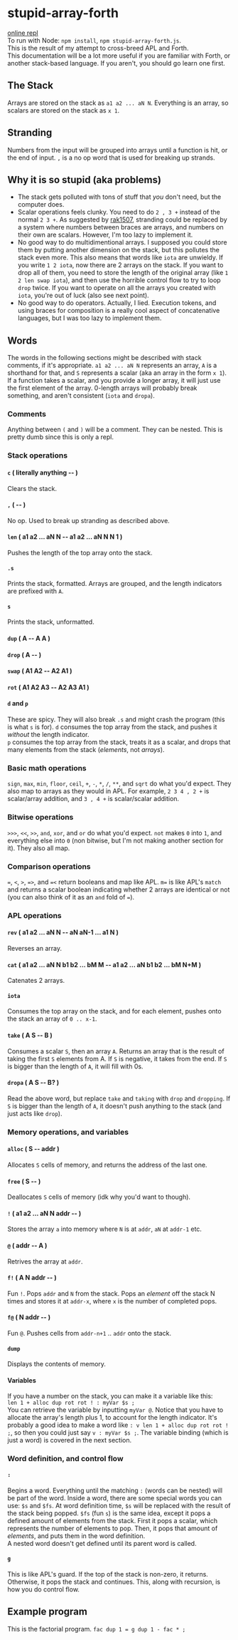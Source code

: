 # stupid-array-forth
[online repl](https://garklein.github.io/stupid-array-forth/html/index.html)  
To run with Node: `npm install`, `npm stupid-array-forth.js`.  
This is the result of my attempt to cross-breed APL and Forth.  
This documentation will be a lot more useful if you are familiar with Forth, or another stack-based language. If you aren't, you should go learn one first.

## The Stack
Arrays are stored on the stack as `a1 a2 ... aN N`. Everything is an array, so scalars are stored on the stack as `x 1`.

## Stranding
Numbers from the input will be grouped into arrays until a function is hit, or the end of input. `,` is a no op word that is used for breaking up strands.

## Why it is so stupid (aka problems)
- The stack gets polluted with tons of stuff that _you_ don't need, but the computer does.
- Scalar operations feels clunky. You need to do `2 , 3 +` instead of the normal `2 3 +`. As suggested by [rak1507](https://github.com/rak1507), stranding could be replaced by a system where numbers between braces are arrays, and numbers on their own are scalars. However, I'm too lazy to implement it.
- No good way to do multidimentional arrays. I supposed you could store them by putting another dimension on the stack, but this pollutes the stack even more. This also means that words like `iota` are unwieldy. If you write `1 2 iota`, now there are 2 arrays on the stack. If you want to drop all of them, you need to store the length of the original array (like `1 2 len swap iota`), and then use the horrible control flow to try to loop `drop` twice. If you want to operate on all the arrays you created with `iota`, you're out of luck (also see next point).
- No good way to do operators. Actually, I lied. Execution tokens, and using braces for composition is a really cool aspect of concatenative languages, but I was too lazy to implement them.

## Words
The words in the following sections might be described with stack comments, if it's appropriate. `a1 a2 ... aN N` represents an array, `A` is a shorthand for that, and `S` represents a scalar (aka an array in the form `x 1`). If a function takes a scalar, and you provide a longer array, it will just use the first element of the array. 0-length arrays will probably break something, and aren't consistent (`iota` and `dropa`).

### Comments
Anything between `(` and `)` will be a comment. They can be nested. This is pretty dumb since this is only a repl.

### Stack operations
#### `c` ( literally anything -- )
Clears the stack.
#### `,` ( -- )
No op. Used to break up stranding as described above.
#### `len` ( a1 a2 ... aN N -- a1 a2 ... aN N N 1 )
Pushes the length of the top array onto the stack.
#### `.s`
Prints the stack, formatted. Arrays are grouped, and the length indicators are prefixed with `A`.
#### `s`
Prints the stack, unformatted.
#### `dup` ( A -- A A )
#### `drop` ( A -- )
#### `swap` ( A1 A2 -- A2 A1 )
#### `rot` ( A1 A2 A3 -- A2 A3 A1 )
#### `d` and `p`
These are spicy. They will also break `.s` and might crash the program (this is what `s` is for).
`d` consumes the top array from the stack, and pushes it _without_ the length indicator.  
`p` consumes the top array from the stack, treats it as a scalar, and drops that many elements from the stack (_elements_, not _arrays_).

### Basic math operations
`sign`, `max`, `min`, `floor`, `ceil`, `+`, `-`, `*`, `/`, `**`, and `sqrt` do what you'd expect. They also map to arrays as they would in APL. For example, `2 3 4 , 2 +` is scalar/array addition, and `3 , 4 +` is scalar/scalar addition.

### Bitwise operations
`>>>`, `<<`, `>>`, `and`, `xor`, and `or` do what you'd expect. `not` makes `0` into `1`, and everything else into `0` (non bitwise, but I'm not making another section for it). They also all map.

### Comparison operations
`=`, `<`, `>`, `=>`, and `=<` return booleans and map like APL. `m=` is like APL's `match` and returns a scalar boolean indicating whether 2 arrays are identical or not (you can also think of it as an `and` fold of `=`).

### APL operations
#### `rev` ( a1 a2 ... aN N -- aN aN-1 ... a1 N )
Reverses an array.
#### `cat` ( a1 a2 ... aN N b1 b2 ... bM M -- a1 a2 ... aN b1 b2 ... bM N+M )
Catenates 2 arrays.
#### `iota`
Consumes the top array on the stack, and for each element, pushes onto the stack an array of `0 .. x-1`.
#### `take` ( A S -- B )
Consumes a scalar `S`, then an array `A`. Returns an array that is the result of taking the first `S` elements from A. If `S` is negative, it takes from the end. If `S` is bigger than the length of `A`, it will fill with 0s.
#### `dropa` ( A S -- B? )
Read the above word, but replace `take` and `taking` with `drop` and `dropping`. If `S` is bigger than the length of `A`, it doesn't push anything to the stack (and just acts like `drop`).

### Memory operations, and variables
#### `alloc` ( S -- addr )
Allocates `S` cells of memory, and returns the address of the last one.
#### `free` ( S -- )
Deallocates `S` cells of memory (idk why you'd want to though).
#### `!` ( a1 a2 ... aN N addr -- )
Stores the array `a` into memory where `N` is at `addr`, `aN` at `addr-1` etc.
#### `@` ( addr -- A )
Retrives the array at `addr`.
#### `f!` ( A N addr -- )
Fun `!`. Pops `addr` and `N` from the stack. Pops an _element_ off the stack N times and stores it at `addr-x`, where `x` is the number of completed pops.
#### `f@` ( N addr -- )
Fun `@`. Pushes cells from `addr-n+1` .. `addr` onto the stack.
#### `dump`
Displays the contents of memory.
#### Variables
If you have a number on the stack, you can make it a variable like this:  
`len 1 + alloc dup rot rot ! : myVar $s ;`  
You can retrieve the variable by inputting `myVar @`. Notice that you have to allocate the array's length plus 1, to account for the length indicator. It's probably a good idea to make a word like `: v len 1 + alloc dup rot rot ! ;`, so then you could just say `v : myVar $s ;`. The variable binding (which is just a word) is covered in the next section.

### Word definition, and control flow
#### `:`
Begins a word. Everything until the matching `:` (words can be nested) will be part of the word. Inside a word, there are some special words you can use: `$s` and `$fs`. At word definition time, `$s` will be replaced with the result of the stack being popped. `$fs` (fun `s`) is the same idea, except it pops a defined amount of elements from the stack. First it pops a scalar, which represents the number of elements to pop. Then, it pops that amount of _elements_, and puts them in the word definition.  
A nested word doesn't get defined until its parent word is called.
#### `g`
This is like APL's guard. If the top of the stack is non-zero, it returns. Otherwise, it pops the stack and continues. This, along with recursion, is how you do control flow.

## Example program
This is the factorial program.
`fac dup 1 = g dup 1 - fac * ;`

